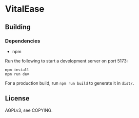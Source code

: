 # VitalEase

## Building

### Dependencies
- npm

Run the following to start a development server on port 5173:
```
npm install
npm run dev
```

For a production build, run `npm run build` to generate it in `dist/`.

## License
AGPLv3, see COPYING.
